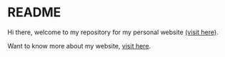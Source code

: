 # README

Hi there, welcome to my repository for my personal website [(visit here)](https://www.haozheli.com). 

Want to know more about my website, [visit here](https://www.haozheli.com/blogs/personalWebsite.html).